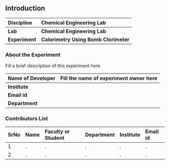 ## Introduction


<b>Discipline | <b> Chemical Engineering Lab 
:--|:--|
<b> Lab | <b> Chemical Engineering Lab 
<b> Experiment|     <b> Calorimetry Using Bomb Clorimeter


### About the Experiment 

Fill a brief description of this experiment here

<b>Name of Developer | <b> Fill the name of experiment owner here 
:--|:--|
<b> Institute | <b>  
<b> Email id|     <b>  
<b> Department |  

### Contributors List

SrNo | Name | Faculty or Student | Department| Institute | Email id
:--|:--|:--|:--|:--|:--|
1 | . | . | . | . | .
2 | . | . | . | . | .
